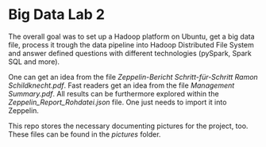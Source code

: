 # Big Data Lab 2
The overall goal was to  set up a Hadoop platform on Ubuntu, get a big data file, process it trough the data pipeline into Hadoop Distributed File System and answer defined questions with different technologies (pySpark, Spark SQL and more). 

One can get an idea from the file *Zeppelin-Bericht Schritt-für-Schritt Ramon Schildknecht.pdf*.
Fast readers get an idea from the file *Management Summary.pdf*.
All results can be furthermore explored within the *Zeppelin_Report_Rohdatei.json* file. One just needs to import it into Zeppelin.

This repo stores the necessary documenting pictures for the project, too. These files can be found in the *pictures* folder.

